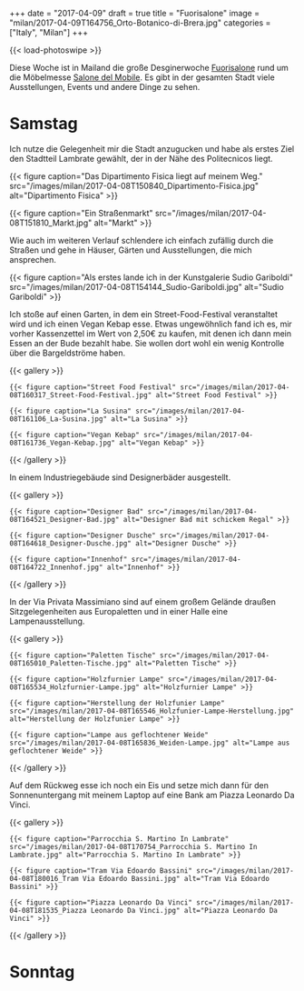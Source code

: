 +++
date = "2017-04-09"
draft = true
title = "Fuorisalone"
image = "milan/2017-04-09T164756_Orto-Botanico-di-Brera.jpg"
categories = ["Italy", "Milan"]
+++

{{< load-photoswipe >}}

Diese Woche ist in Mailand die große Desginerwoche [Fuorisalone](https://fuorisalone.it/2017/)
rund um die Möbelmesse [Salone del Mobile](https://www.salonemilano.it/).
Es gibt in der gesamten Stadt viele Ausstellungen, Events und andere Dinge zu sehen.

# Samstag

Ich nutze die Gelegenheit mir die Stadt anzugucken
und habe als erstes Ziel den Stadtteil Lambrate gewählt,
der in der Nähe des Politecnicos liegt.

{{< figure caption="Das Dipartimento Fisica liegt auf meinem Weg." src="/images/milan/2017-04-08T150840_Dipartimento-Fisica.jpg" alt="Dipartimento Fisica" >}}

{{< figure caption="Ein Straßenmarkt" src="/images/milan/2017-04-08T151810_Markt.jpg" alt="Markt" >}}

Wie auch im weiteren Verlauf schlendere ich einfach zufällig durch die Straßen
und gehe in Häuser, Gärten und Ausstellungen, die mich ansprechen.

{{< figure caption="Als erstes lande ich in der Kunstgalerie Sudio Gariboldi" src="/images/milan/2017-04-08T154144_Sudio-Gariboldi.jpg" alt="Sudio Gariboldi" >}}

Ich stoße auf einen Garten, in dem ein Street-Food-Festival veranstaltet wird und ich einen Vegan Kebap esse.
Etwas ungewöhnlich fand ich es, mir vorher Kassenzettel im Wert von 2,50€ zu kaufen,
mit denen ich dann mein Essen an der Bude bezahlt habe.
Sie wollen dort wohl ein wenig Kontrolle über die Bargeldströme haben.

{{< gallery >}}

	{{< figure caption="Street Food Festival" src="/images/milan/2017-04-08T160317_Street-Food-Festival.jpg" alt="Street Food Festival" >}}

	{{< figure caption="La Susina" src="/images/milan/2017-04-08T161106_La-Susina.jpg" alt="La Susina" >}}

	{{< figure caption="Vegan Kebap" src="/images/milan/2017-04-08T161736_Vegan-Kebap.jpg" alt="Vegan Kebap" >}}

{{< /gallery >}}

In einem Industriegebäude sind Designerbäder ausgestellt.

{{< gallery >}}

	{{< figure caption="Designer Bad" src="/images/milan/2017-04-08T164521_Designer-Bad.jpg" alt="Designer Bad mit schickem Regal" >}}

	{{< figure caption="Designer Dusche" src="/images/milan/2017-04-08T164618_Designer-Dusche.jpg" alt="Designer Dusche" >}}

	{{< figure caption="Innenhof" src="/images/milan/2017-04-08T164722_Innenhof.jpg" alt="Innenhof" >}}

{{< /gallery >}}

In der Via Privata Massimiano sind auf einem großem Gelände draußen Sitzgelegenheiten aus Europaletten
und in einer Halle eine Lampenausstellung.

{{< gallery >}}

	{{< figure caption="Paletten Tische" src="/images/milan/2017-04-08T165010_Paletten-Tische.jpg" alt="Paletten Tische" >}}

	{{< figure caption="Holzfurnier Lampe" src="/images/milan/2017-04-08T165534_Holzfurnier-Lampe.jpg" alt="Holzfurnier Lampe" >}}

	{{< figure caption="Herstellung der Holzfunier Lampe" src="/images/milan/2017-04-08T165546_Holzfunier-Lampe-Herstellung.jpg" alt="Herstellung der Holzfunier Lampe" >}}

	{{< figure caption="Lampe aus geflochtener Weide" src="/images/milan/2017-04-08T165836_Weiden-Lampe.jpg" alt="Lampe aus geflochtener Weide" >}}

{{< /gallery >}}

Auf dem Rückweg esse ich noch ein Eis und setze mich dann für den Sonnenuntergang mit meinem Laptop auf eine Bank am Piazza Leonardo Da Vinci.

{{< gallery >}}

	{{< figure caption="Parrocchia S. Martino In Lambrate" src="/images/milan/2017-04-08T170754_Parrocchia S. Martino In Lambrate.jpg" alt="Parrocchia S. Martino In Lambrate" >}}

	{{< figure caption="Tram Via Edoardo Bassini" src="/images/milan/2017-04-08T180016_Tram Via Edoardo Bassini.jpg" alt="Tram Via Edoardo Bassini" >}}

	{{< figure caption="Piazza Leonardo Da Vinci" src="/images/milan/2017-04-08T181535_Piazza Leonardo Da Vinci.jpg" alt="Piazza Leonardo Da Vinci" >}}

{{< /gallery >}}

# Sonntag
